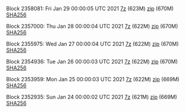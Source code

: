 Block 2358081: Fri Jan 29 00:00:05 UTC 2021 [7z](https://transfer.sh/cK8CR/bootstrap.dat.20210129.7z) (623M) [zip](https://transfer.sh/KmlLW/bootstrap.dat.20210129.zip) (670M) [SHA256](https://transfer.sh/RwEh3/sha256.txt)

Block 2357000: Thu Jan 28 00:00:04 UTC 2021 [7z](https://transfer.sh/phyi1/bootstrap.dat.20210128.7z) (622M) [zip](https://transfer.sh/zNRDN/bootstrap.dat.20210128.zip) (670M) [SHA256](https://transfer.sh/l2N2P/sha256.txt)

Block 2355975: Wed Jan 27 00:00:04 UTC 2021 [7z](https://transfer.sh/YRNG/bootstrap.dat.20210127.7z) (622M) [zip](https://transfer.sh/pn1mO/bootstrap.dat.20210127.zip) (670M) [SHA256](https://transfer.sh/13kZfv/sha256.txt)

Block 2354936: Tue Jan 26 00:00:03 UTC 2021 [7z](https://transfer.sh/6Vnpc/bootstrap.dat.20210126.7z) (622M) [zip](https://transfer.sh/c7AXV/bootstrap.dat.20210126.zip) (670M) [SHA256](https://transfer.sh/8LEcd/sha256.txt)

Block 2353959: Mon Jan 25 00:00:03 UTC 2021 [7z](https://transfer.sh/6NpUI/bootstrap.dat.20210125.7z) (622M) [zip](https://transfer.sh/c8HzX/bootstrap.dat.20210125.zip) (669M) [SHA256](https://transfer.sh/YY8J8/sha256.txt)

Block 2352935: Sun Jan 24 00:00:02 UTC 2021 [7z](https://transfer.sh/F2tzW/bootstrap.dat.20210124.7z) (621M) [zip](https://transfer.sh/XpUue/bootstrap.dat.20210124.zip) (669M) [SHA256](https://transfer.sh/BcZjj/sha256.txt)
